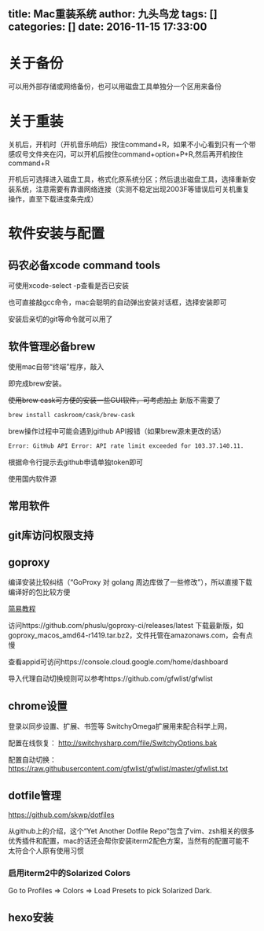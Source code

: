 title: Mac重装系统
author: 九头鸟龙
tags: []
categories: []
date: 2016-11-15 17:33:00
---
# 关于备份
可以用外部存储或网络备份，也可以用磁盘工具单独分一个区用来备份

# 关于重装
关机后，开机时（开机音乐响后）按住command+R，如果不小心看到只有一个带感叹号文件夹在闪，可以开机后按住command+option+P+R,然后再开机按住command+R

开机后可选择进入磁盘工具，格式化原系统分区；然后退出磁盘工具，选择重新安装系统，注意需要有靠谱网络连接（实测不稳定出现2003F等错误后可关机重复操作，直至下载进度条完成）

<!-- more -->

# 软件安装与配置
## 码农必备xcode command tools
可使用xcode-select -p查看是否已安装

也可直接敲gcc命令，mac会聪明的自动弹出安装对话框，选择安装即可

安装后亲切的git等命令就可以用了


## 软件管理必备brew
使用mac自带“终端”程序，敲入

<script src="https://gist.github.com/pengjunlong/89a457fdd2eebb09f6939cbaf8b00852.js"></script>
即完成brew安装。

~~使用brew cask可方便的安装一些GUI软件，可考虑加上~~ 新版不需要了

```bash
brew install caskroom/cask/brew-cask
```

brew操作过程中可能会遇到github API报错（如果brew源未更改的话）

```bash
Error: GitHub API Error: API rate limit exceeded for 103.37.140.11.
```
根据命令行提示去github申请单独token即可

使用国内软件源
<script src="https://gist.github.com/pengjunlong/8a8f76c766b947be71c9aea4119385dd.js"></script>

## 常用软件
<script src="https://gist.github.com/pengjunlong/5557dd4115264ab5b4c8709d7ce76060.js"></script>

## git库访问权限支持
<script src="https://gist.github.com/pengjunlong/b81cbfaebf3053329c39c6470ed7314b.js"></script>



## goproxy
编译安装比较纠结（“GoProxy 对 golang 周边库做了一些修改”），所以直接下载编译好的包比较方便

[简易教程](https://github.com/phuslu/goproxy/blob/wiki/SimpleGuide.md)

访问https://github.com/phuslu/goproxy-ci/releases/latest 下载最新版，如goproxy_macos_amd64-r1419.tar.bz2，文件托管在amazonaws.com，会有点慢

查看appid可访问https://console.cloud.google.com/home/dashboard

导入代理自动切换规则可以参考https://github.com/gfwlist/gfwlist


<script src="https://gist.github.com/pengjunlong/01950506bd32b06a0c90df71c087a4eb.js"></script>

## chrome设置
登录以同步设置、扩展、书签等
SwitchyOmega扩展用来配合科学上网，

配置在线恢复：
http://switchysharp.com/file/SwitchyOptions.bak

配置自动切换：
https://raw.githubusercontent.com/gfwlist/gfwlist/master/gfwlist.txt

## dotfile管理
https://github.com/skwp/dotfiles

从github上的介绍，这个“Yet Another Dotfile Repo”包含了vim、zsh相关的很多优秀插件和配置，mac的话还会帮你安装iterm2配色方案，当然有的配置可能不太符合个人原有使用习惯
<script src="https://gist.github.com/pengjunlong/aa542dfb62fd41aeccd4acc64b36d660.js"></script>

### 启用iterm2中的Solarized Colors

Go to Profiles => Colors => Load Presets to pick Solarized Dark.


## hexo安装
<script src="https://gist.github.com/pengjunlong/932d45b78bdf73ef51a88767d66992fa.js"></script>
